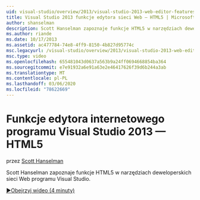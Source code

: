 ```yaml
---
uid: visual-studio/overview/2013/visual-studio-2013-web-editor-features-html5
title: Visual Studio 2013 funkcje edytora sieci Web — HTML5 | Microsoft Docs
author: shanselman
description: Scott Hanselman zapoznaje funkcje HTML5 w narzędziach deweloperskich sieci Web programu Visual Studio.
ms.author: riande
ms.date: 10/17/2013
ms.assetid: ac477784-74e8-4ff9-8150-4b827d95774c
msc.legacyurl: /visual-studio/overview/2013/visual-studio-2013-web-editor-features-html5
msc.type: video
ms.openlocfilehash: 655481043d0637a563b9a24ff0694668854ba364
ms.sourcegitcommit: e7e91932a6e91a63e2e46417626f39d6b244a3ab
ms.translationtype: MT
ms.contentlocale: pl-PL
ms.lasthandoff: 03/06/2020
ms.locfileid: "78622669"
---
```

# <a name="visual-studio-2013-web-editor-features---html5"></a>Funkcje edytora internetowego programu Visual Studio 2013 — HTML5

przez [Scott Hanselman](https://github.com/shanselman)

Scott Hanselman zapoznaje funkcje HTML5 w narzędziach deweloperskich sieci Web programu Visual Studio.

[&#9654;Obejrzyj wideo (4 minuty)](https://channel9.msdn.com/Blogs/ASP-NET-Site-Videos/visual-studio-2013-web-editor-features-html5)
